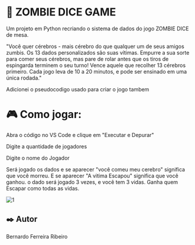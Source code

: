# 🧟 ZOMBIE DICE GAME

Um projeto em Python recriando o sistema de dados do jogo ZOMBIE DICE de mesa.

"Você quer cérebros - mais cérebro do que qualquer um de seus amigos zumbis. Os 13 dados personalizados são suas vítimas. Empurre a sua sorte para comer seus cérebros, mas pare de rolar antes que os tiros de espingarda terminem o seu turno! Vence aquele que recolher 13 cérebros primeiro. Cada jogo leva de 10 a 20 minutos, e pode ser ensinado em uma única rodada." 

Adicionei o pseudocodigo usado para criar o jogo tambem

# 🎮 Como jogar:

Abra o código no VS Code e clique em "Executar e Depurar"

Digite a quantidade de jogadores

Digite o nome do Jogador

Será jogado os dados e se aparecer "você comeu meu cerebro" significa que você morreu. E se aparecer "A vitima Escapou" significa que você ganhou. o dado será jogado 3 vezes, e você tem 3 vidas. Ganha quem Escapar como todas as vidas.

![1](https://user-images.githubusercontent.com/50500849/207651795-1cde4262-d800-4ecf-9e8f-7900e8a115f8.png)



## ✒️ Autor

Bernardo Ferreira Ribeiro

